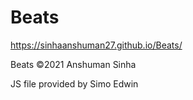 # Beats
https://sinhaanshuman27.github.io/Beats/

Beats ©2021 Anshuman Sinha  
  
JS file provided by Simo Edwin
